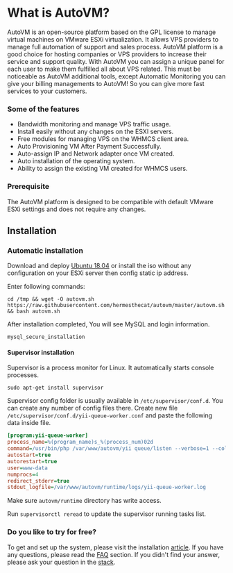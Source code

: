 # What is AutoVM?

AutoVM is an open-source platform based on the GPL license to manage virtual machines on VMware ESXi virtualization. It allows VPS providers to manage full automation of support and sales process. AutoVM platform is a good choice for hosting companies or VPS providers to increase their service and support quality.
With AutoVM you can assign a unique panel for each user to make them fulfilled all about VPS related. This must be noticeable as AutoVM additional tools, except Automatic Monitoring you can give your billing managements to AutoVM! So you can give more fast services to your customers.

### Some of the features

* Bandwidth monitoring and manage VPS traffic usage.
* Install easily without any changes on the ESXI servers.
* Free modules for managing VPS on the WHMCS client area.
* Auto Provisioning VM After Payment Successfully.
* Auto-assign IP and Network adapter once VM created.
* Auto installation of the operating system.
* Ability to assign the existing VM created for WHMCS users.

### Prerequisite

The AutoVM platform is designed to be compatible with default VMware ESXi settings and does not require any changes.

## Installation
### Automatic installation
Download and deploy [Ubuntu 18.04](http://file.autovm.net/vmware/templates/ubuntu_18.04_64.ova) or install the iso without any configuration on your ESXi server then config static ip address.

Enter following commands:

```shell
cd /tmp && wget -O autovm.sh https://raw.githubusercontent.com/hermesthecat/autovm/master/autovm.sh && bash autovm.sh
```
After installation completed, You will see MySQL and login information.

```shell
mysql_secure_installation
```

#### Supervisor installation
Supervisor is a process monitor for Linux. It automatically starts console processes.

```shell
sudo apt-get install supervisor
```
Supervisor config folder is usually available in ```/etc/supervisor/conf.d```. You can create any number of config files there.
Create new file ```/etc/supervisor/conf.d/yii-queue-worker.conf``` and paste the following data inside file.

```ini
[program:yii-queue-worker]
process_name=%(program_name)s_%(process_num)02d
command=/usr/bin/php /var/www/autovm/yii queue/listen --verbose=1 --color=0
autostart=true
autorestart=true
user=www-data
numprocs=4
redirect_stderr=true
stdout_logfile=/var/www/autovm/runtime/logs/yii-queue-worker.log
```

Make sure ```autovm/runtime``` directory has write access.

Run ```supervisorctl reread``` to update the supervisor running tasks list.

### Do you like to try for free?

To get and set up the system, please visit the installation [article](https://wiki.autovm.net/index.php/Installation). If you have any questions, please read the [FAQ](https://wiki.autovm.net/index.php/FAQs) section. If you didn't find your answer, please ask your question in the [stack](http://stack.autovm.net).

